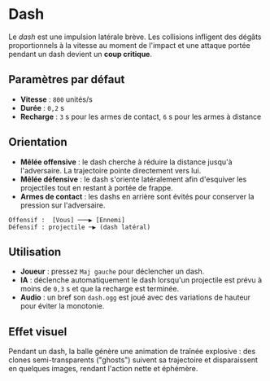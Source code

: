 # Dash

Le _dash_ est une impulsion latérale brève. Les collisions infligent des
dégâts proportionnels à la vitesse au moment de l'impact et une attaque
portée pendant un dash devient un **coup critique**.

## Paramètres par défaut

- **Vitesse** : `800` unités/s
- **Durée** : `0,2` s
- **Recharge** : `3` s pour les armes de contact, `6` s pour les armes à distance

## Orientation

- **Mêlée offensive** : le dash cherche à réduire la distance jusqu'à
  l'adversaire. La trajectoire pointe directement vers lui.
- **Mêlée défensive** : le dash s'oriente latéralement afin d'esquiver les
  projectiles tout en restant à portée de frappe.
- **Armes de contact** : les dashs en arrière sont évités pour conserver la
  pression sur l'adversaire.

```text
Offensif :  [Vous] ───▶ [Ennemi]
Défensif : projectile ─▶ (dash latéral)
```

## Utilisation

- **Joueur** : pressez `Maj gauche` pour déclencher un dash.
- **IA** : déclenche automatiquement le dash lorsqu'un projectile est prévu à
  moins de `0,3` s et que la recharge est terminée.
- **Audio** : un bref son `dash.ogg` est joué avec des variations de hauteur pour
  éviter la monotonie.

## Effet visuel

Pendant un dash, la balle génère une animation de traînée explosive : des
clones semi-transparents ("ghosts") suivent sa trajectoire et
disparaissent en quelques images, rendant l'action nette et éphémère.
